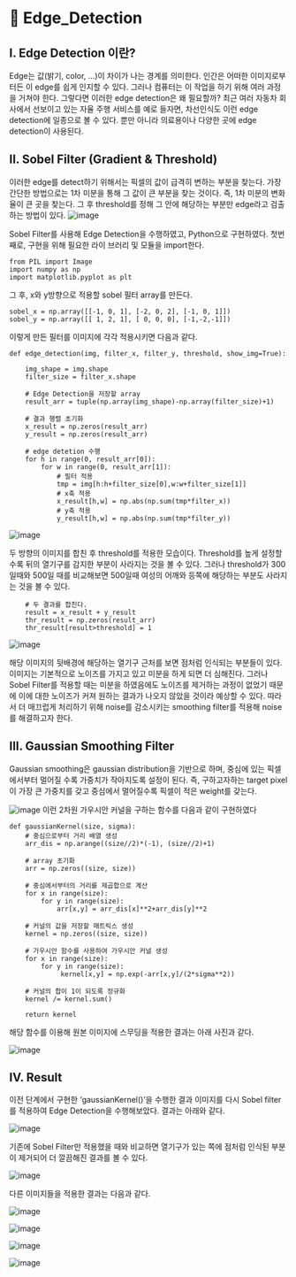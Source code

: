# 📌 Edge_Detection

## I.	Edge Detection 이란?
Edge는 값(밝기, color, …)이 차이가 나는 경계를 의미한다. 인간은 어떠한 이미지로부터든 이 edge를 쉽게 인지할 수 있다. 그러나 컴퓨터는 이 작업을 하기 위해 여러 과정을 거쳐야 한다. 그렇다면 이러한 edge detection은 왜 필요할까? 최근 여러 자동차 회사에서 선보이고 있는 자율 주행 서비스를 예로 들자면, 차선인식도 이런 edge detection에 일종으로 볼 수 있다. 뿐만 아니라 의료용이나 다양한 곳에 edge detection이 사용된다.


## II.	Sobel Filter (Gradient & Threshold)
이러한 edge를 detect하기 위해서는 픽셀의 값이 급격히 변하는 부분을 찾는다. 가장 간단한 방법으로는 1차 미분을 통해 그 값이 큰 부분을 찾는 것이다. 즉, 1차 미분의 변화율이 큰 곳을 찾는다. 그 후 threshold를 정해 그 안에 해당하는 부분만 edge라고 검출하는 방법이 있다.
![image](https://github.com/SYiee/Edge_Detection/assets/79504024/27f5941f-4bcd-4dbb-84ee-78c171e6cc60)

Sobel Filter를 사용해 Edge Detection을 수행하였고, Python으로 구현하였다.
첫번째로, 구현을 위해 필요한 라이 브러리 및 모듈을 import한다.

```
from PIL import Image
import numpy as np
import matplotlib.pyplot as plt
```

그 후, x와 y방향으로 적용할 sobel 필터 array를 만든다.
```
sobel_x = np.array([[-1, 0, 1], [-2, 0, 2], [-1, 0, 1]])
sobel_y = np.array([[ 1, 2, 1], [ 0, 0, 0], [-1,-2,-1]])
```
이렇게 만든 필터를 이미지에 각각 적용시키면 다음과 같다.

```
def edge_detection(img, filter_x, filter_y, threshold, show_img=True):

    img_shape = img.shape
    filter_size = filter_x.shape

    # Edge Detection을 저장할 array
    result_arr = tuple(np.array(img_shape)-np.array(filter_size)+1)

    # 결과 행렬 초기화
    x_result = np.zeros(result_arr)
    y_result = np.zeros(result_arr)

    # edge detetion 수행
    for h in range(0, result_arr[0]):
        for w in range(0, result_arr[1]):
            # 필터 적용
            tmp = img[h:h+filter_size[0],w:w+filter_size[1]]
            # x축 적용
            x_result[h,w] = np.abs(np.sum(tmp*filter_x))
            # y축 적용
            y_result[h,w] = np.abs(np.sum(tmp*filter_y))
```

![image](https://github.com/SYiee/Edge_Detection/assets/79504024/560531a0-b45e-4671-8403-390eaee18ccb)

두 방향의 이미지를 합친 후 threshold를 적용한 모습이다. Threshold를 높게 설정할수록 뒤의 열기구를 감지한 부분이 사라지는 것을 볼 수 있다. 그러나 threshold가 300일때와 500일 때를 비교해보면 500일때 여성의 어깨와 등쪽에 해당하는 부분도 사라지는 것을 볼 수 있다.
```
    # 두 결과를 합친다.       
    result = x_result + y_result
    thr_result = np.zeros(result_arr)
    thr_result[result>threshold] = 1
```
![image](https://github.com/SYiee/Edge_Detection/assets/79504024/378ca90a-b3ab-4f5c-b842-efdbeea1aa48)

해당 이미지의 뒷배경에 해당하는 열기구 근처를 보면 점처럼 인식되는 부분들이 있다. 이미지는 기본적으로 노이즈를 가지고 있고 미분을 하게 되면 더 심해진다. 그러나 Sobel Filter를 적용할 때는 미분을 하였음에도 노이즈를 제거하는 과정이 없었기 때문에 이에 대한 노이즈가 커져 원하는 결과가 나오지 않았을 것이라 예상할 수 있다. 따라서 더 매끄럽게 처리하기 위해 noise를 감소시키는 smoothing filter를 적용해 noise를 해결하고자 한다. 


## III.	Gaussian Smoothing Filter

Gaussian smoothing은 gaussian distribution을 기반으로 하며, 중심에 있는 픽셀에서부터 멀어질 수록 가중치가 작아지도록 설정이 된다. 즉, 구하고자하는 target pixel이 가장 큰 가중치를 갖고 중심에서 멀어질수록 픽셀이 적은 weight를 갖는다.

![image](https://github.com/SYiee/Edge_Detection/assets/79504024/733d66fb-c824-4b8d-8601-3e85a6b0a792)
이런 2차원 가우시안 커널을 구하는 함수를 다음과 같이 구현하였다

```
def gaussianKernel(size, sigma):
    # 중심으로부터 거리 배열 생성
    arr_dis = np.arange((size//2)*(-1), (size//2)+1)

    # array 초기화
    arr = np.zeros((size, size))

    # 중심에서부터의 거리를 제곱합으로 계산
    for x in range(size):
        for y in range(size):
            arr[x,y] = arr_dis[x]**2+arr_dis[y]**2

    # 커널의 값을 저장할 매트릭스 생성        
    kernel = np.zeros((size, size))
    
    # 가우시안 함수를 사용하여 가우시안 커널 생성
    for x in range(size):
        for y in range(size):
             kernel[x,y] = np.exp(-arr[x,y]/(2*sigma**2))

    # 커널의 합이 1이 되도록 정규화
    kernel /= kernel.sum()
    
    return kernel
```
해당 함수를 이용해 원본 이미지에 스무딩을 적용한 결과는 아래 사진과 같다.

![image](https://github.com/SYiee/Edge_Detection/assets/79504024/5d1f9cca-fb2f-484c-ba25-07038ee1c11c)


## IV.	Result
이전 단계에서 구현한 ‘gaussianKernel()’을 수행한 결과 이미지를 다시 Sobel filter를 적용하여 Edge Detection을 수행해보았다. 결과는 아래와 같다.


![image](https://github.com/SYiee/Edge_Detection/assets/79504024/c347dfac-aa62-49be-bfab-cbb0fffdd2b7)

기존에 Sobel Filter만 적용했을 때와 비교하면 열기구가 있는 쪽에 점처럼 인식된 부분이 제거되어 더 깔끔해진 결과를 볼 수 있다.


![image](https://github.com/SYiee/Edge_Detection/assets/79504024/1667bdfa-4afa-4aca-8255-2f5a142b77fa)

다른 이미지들을 적용한 결과는 다음과 같다.


![image](https://github.com/SYiee/Edge_Detection/assets/79504024/112e1e2e-759a-4598-b837-b0c56cea39c5)

![image](https://github.com/SYiee/Edge_Detection/assets/79504024/082924a4-bf6a-4bc6-937c-0250c8f5675c)


![image](https://github.com/SYiee/Edge_Detection/assets/79504024/9e34ecd8-9a71-415d-8049-4c1c63095711)


![image](https://github.com/SYiee/Edge_Detection/assets/79504024/47747150-707c-4961-9acb-8cf9bb49e797)


